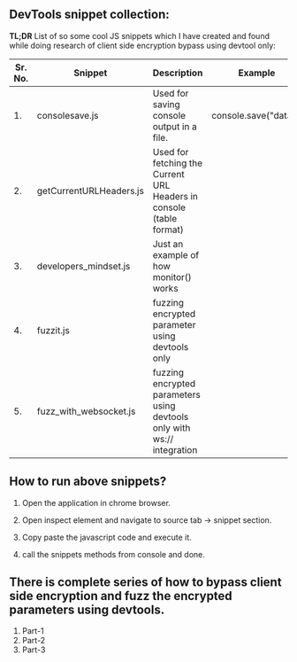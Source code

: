 ## DevTools snippet collection:

**TL;DR**
List of so some cool JS snippets which I have created and found while doing research of client side encryption bypass using devtool only:

| Sr. No. | Snippet | Description | Example |
|---------|---------|-------------|---------|
|1.| consolesave.js | Used for saving console output in a file. | console.save("data");|
|2.| getCurrentURLHeaders.js | Used for fetching the Current URL Headers in console (table format) | |
|3.| developers_mindset.js | Just an example of how monitor() works | |
|4.| fuzzit.js | fuzzing encrypted parameter using devtools only | |
|5.| fuzz_with_websocket.js | fuzzing encrypted parameters using devtools only with ws:// integration | |

## How to run above snippets?

1. Open the application in chrome browser.

2. Open inspect element and navigate to source tab -> snippet section.

3. Copy paste the javascript code and execute it.

4. call the snippets methods from console and done.

## There is complete series of how to bypass client side encryption and fuzz the encrypted parameters using devtools.

1. Part-1
2. Part-2
3. Part-3
